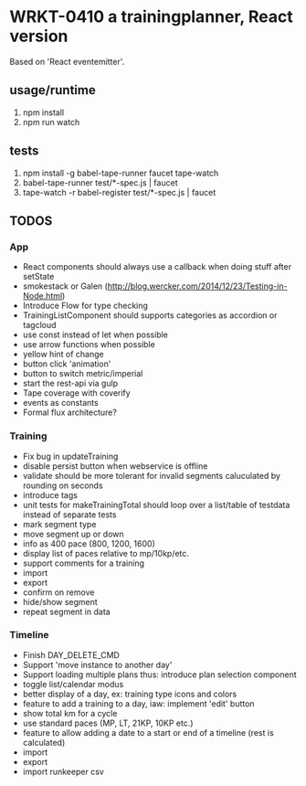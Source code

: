 
# WRKT-0410 a trainingplanner, React version

Based on 'React eventemitter'.

## usage/runtime
 1. npm install
 2. npm run watch

## tests
 1. npm install -g babel-tape-runner faucet tape-watch
 2. babel-tape-runner test/*-spec.js | faucet
 3. tape-watch -r babel-register test/*-spec.js | faucet

## TODOS

### App
- React components should always use a callback when doing stuff after setState
- smokestack or Galen (http://blog.wercker.com/2014/12/23/Testing-in-Node.html)
- Introduce Flow for type checking
- TrainingListComponent should supports categories as accordion or tagcloud
- use const instead of let when possible
- use arrow functions when possible
- yellow hint of change
- button click 'animation'
- button to switch metric/imperial
- start the rest-api via gulp
- Tape coverage with coverify
- events as constants
- Formal flux architecture?

### Training
- Fix bug in updateTraining
- disable persist button when webservice is offline
- validate should be more tolerant for invalid segments caluculated by rounding on seconds
- introduce tags
- unit tests for makeTrainingTotal should loop over a list/table of testdata instead of separate tests
- mark segment type
- move segment up or down
- info as 400 pace (800, 1200, 1600)
- display list of paces relative to mp/10kp/etc.
- support comments for a training
- import
- export
- confirm on remove
- hide/show segment
- repeat segment in data

### Timeline
- Finish DAY_DELETE_CMD
- Support 'move instance to another day'
- Support loading multiple plans thus: introduce plan selection component
- toggle list/calendar modus
- better display of a day, ex: training type icons and colors
- feature to add a training to a day, iaw: implement 'edit' button
- show total km for a cycle
- use standard paces (MP, LT, 21KP, 10KP etc.)
- feature to allow adding a date to a start or end of a timeline (rest is calculated)
- import
- export
- import runkeeper csv
